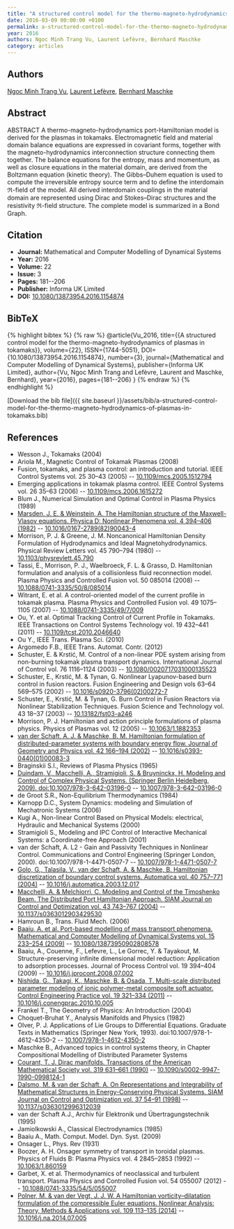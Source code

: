 ```yaml
---
title: "A structured control model for the thermo-magneto-hydrodynamics of plasmas in tokamaks"
date: 2016-03-09 00:00:00 +0100
permalink: a-structured-control-model-for-the-thermo-magneto-hydrodynamics-of-plasmas-in-tokamaks
year: 2016
authors: Ngoc Minh Trang Vu, Laurent Lefèvre, Bernhard Maschke
category: articles
---
```

 
## Authors
[Ngoc Minh Trang Vu](authors/ngoc-minh-trang-vu), [Laurent Lefèvre](authors/laurent-lefevre), [Bernhard Maschke](authors/bernhard-maschke)
 
## Abstract
ABSTRACT A thermo-magneto-hydrodynamics port-Hamiltonian model is derived for the plasmas in tokamaks. Electromagnetic field and material domain balance equations are expressed in covariant forms, together with the magneto-hydrodynamics interconnection structure connecting them together. The balance equations for the entropy, mass and momentum, as well as closure equations in the material domain, are derived from the Boltzmann equation (kinetic theory). The Gibbs–Duhem equation is used to compute the irreversible entropy source term and to define the interdomain ℜ-field of the model. All derived interdomain couplings in the material domain are represented using Dirac and Stokes–Dirac structures and the resistivity ℜ-field structure. The complete model is summarized in a Bond Graph.
 
## Citation
- **Journal:** Mathematical and Computer Modelling of Dynamical Systems
- **Year:** 2016
- **Volume:** 22
- **Issue:** 3
- **Pages:** 181--206
- **Publisher:** Informa UK Limited
- **DOI:** [10.1080/13873954.2016.1154874](https://doi.org/10.1080/13873954.2016.1154874)
 
## BibTeX
{% highlight bibtex %}
{% raw %}
@article{Vu_2016,
  title={{A structured control model for the thermo-magneto-hydrodynamics of plasmas in tokamaks}},
  volume={22},
  ISSN={1744-5051},
  DOI={10.1080/13873954.2016.1154874},
  number={3},
  journal={Mathematical and Computer Modelling of Dynamical Systems},
  publisher={Informa UK Limited},
  author={Vu, Ngoc Minh Trang and Lefèvre, Laurent and Maschke, Bernhard},
  year={2016},
  pages={181--206}
}
{% endraw %}
{% endhighlight %}
 
[Download the bib file]({{ site.baseurl }}/assets/bib/a-structured-control-model-for-the-thermo-magneto-hydrodynamics-of-plasmas-in-tokamaks.bib)
 
## References
- Wesson J., Tokamaks (2004)
- Ariola M., Magnetic Control of Tokamak Plasmas (2008)
- Fusion, tokamaks, and plasma control: an introduction and tutorial. IEEE Control Systems vol. 25 30–43 (2005) -- [10.1109/mcs.2005.1512794](https://doi.org/10.1109/mcs.2005.1512794)
- Emerging applications in tokamak plasma control. IEEE Control Systems vol. 26 35–63 (2006) -- [10.1109/mcs.2006.1615272](https://doi.org/10.1109/mcs.2006.1615272)
- Blum J., Numerical Simulation and Optimal Control in Plasma Physics (1989)
- [Marsden, J. E. & Weinstein, A. The Hamiltonian structure of the Maxwell-Vlasov equations. Physica D: Nonlinear Phenomena vol. 4 394–406 (1982)](the-hamiltonian-structure-of-the-maxwell-vlasov-equations) -- [10.1016/0167-2789(82)90043-4](https://doi.org/10.1016/0167-2789(82)90043-4)
- Morrison, P. J. & Greene, J. M. Noncanonical Hamiltonian Density Formulation of Hydrodynamics and Ideal Magnetohydrodynamics. Physical Review Letters vol. 45 790–794 (1980) -- [10.1103/physrevlett.45.790](https://doi.org/10.1103/physrevlett.45.790)
- Tassi, E., Morrison, P. J., Waelbroeck, F. L. & Grasso, D. Hamiltonian formulation and analysis of a collisionless fluid reconnection model. Plasma Physics and Controlled Fusion vol. 50 085014 (2008) -- [10.1088/0741-3335/50/8/085014](https://doi.org/10.1088/0741-3335/50/8/085014)
- Witrant, E. et al. A control-oriented model of the current profile in tokamak plasma. Plasma Physics and Controlled Fusion vol. 49 1075–1105 (2007) -- [10.1088/0741-3335/49/7/009](https://doi.org/10.1088/0741-3335/49/7/009)
- Ou, Y. et al. Optimal Tracking Control of Current Profile in Tokamaks. IEEE Transactions on Control Systems Technology vol. 19 432–441 (2011) -- [10.1109/tcst.2010.2046640](https://doi.org/10.1109/tcst.2010.2046640)
- Ou Y., IEEE Trans. Plasma Sci. (2010)
- Argomedo F.B., IEEE Trans. Automat. Contr. (2012)
- Schuster, E. & Krstić, M. Control of a non-linear PDE system arising from non-burning tokamak plasma transport dynamics. International Journal of Control vol. 76 1116–1124 (2003) -- [10.1080/0020717031000135523](https://doi.org/10.1080/0020717031000135523)
- Schuster, E., Krstić, M. & Tynan, G. Nonlinear Lyapunov-based burn control in fusion reactors. Fusion Engineering and Design vols 63–64 569–575 (2002) -- [10.1016/s0920-3796(02)00272-7](https://doi.org/10.1016/s0920-3796(02)00272-7)
- Schuster, E., Krstić, M. & Tynan, G. Burn Control in Fusion Reactors via Nonlinear Stabilization Techniques. Fusion Science and Technology vol. 43 18–37 (2003) -- [10.13182/fst03-a246](https://doi.org/10.13182/fst03-a246)
- Morrison, P. J. Hamiltonian and action principle formulations of plasma physics. Physics of Plasmas vol. 12 (2005) -- [10.1063/1.1882353](https://doi.org/10.1063/1.1882353)
- [van der Schaft, A. J. & Maschke, B. M. Hamiltonian formulation of distributed-parameter systems with boundary energy flow. Journal of Geometry and Physics vol. 42 166–194 (2002)](hamiltonian-formulation-of-distributed-parameter-systems-with-boundary-energy-flow) -- [10.1016/s0393-0440(01)00083-3](https://doi.org/10.1016/s0393-0440(01)00083-3)
- Braginskii S.I., Reviews of Plasma Physics (1965)
- [Duindam, V., Macchelli, A., Stramigioli, S. & Bruyninckx, H. Modeling and Control of Complex Physical Systems. (Springer Berlin Heidelberg, 2009). doi:10.1007/978-3-642-03196-0](modeling-and-control-of-complex-physical-systems) -- [10.1007/978-3-642-03196-0](https://doi.org/10.1007/978-3-642-03196-0)
- de Groot S.R., Non-Equilibrium Thermodynamics (1984)
- Karnopp D.C., System Dynamics: modeling and Simulation of Mechatronic Systems (2006)
- Kugi A., Non-linear Control Based on Physical Models: electrical, Hydraulic and Mechanical Systems (2000)
- Stramigioli S., Modeling and IPC Control of Interactive Mechanical Systems: a Coordinate-free Approach (2001)
- van der Schaft, A. L2 - Gain and Passivity Techniques in Nonlinear Control. Communications and Control Engineering (Springer London, 2000). doi:10.1007/978-1-4471-0507-7 -- [10.1007/978-1-4471-0507-7](https://doi.org/10.1007/978-1-4471-0507-7)
- [Golo, G., Talasila, V., van der Schaft, A. & Maschke, B. Hamiltonian discretization of boundary control systems. Automatica vol. 40 757–771 (2004)](hamiltonian-discretization-of-boundary-control-systems) -- [10.1016/j.automatica.2003.12.017](https://doi.org/10.1016/j.automatica.2003.12.017)
- [Macchelli, A. & Melchiorri, C. Modeling and Control of the Timoshenko Beam. The Distributed Port Hamiltonian Approach. SIAM Journal on Control and Optimization vol. 43 743–767 (2004)](modeling-and-control-of-the-timoshenko-beam-the-distributed-port-hamiltonian-approach) -- [10.1137/s0363012903429530](https://doi.org/10.1137/s0363012903429530)
- Hamroun B., Trans. Fluid Mech. (2006)
- [Baaiu, A. et al. Port-based modelling of mass transport phenomena. Mathematical and Computer Modelling of Dynamical Systems vol. 15 233–254 (2009)](port-based-modelling-of-mass-transport-phenomena) -- [10.1080/13873950902808578](https://doi.org/10.1080/13873950902808578)
- Baaiu, A., Couenne, F., Lefevre, L., Le Gorrec, Y. & Tayakout, M. Structure-preserving infinite dimensional model reduction: Application to adsorption processes. Journal of Process Control vol. 19 394–404 (2009) -- [10.1016/j.jprocont.2008.07.002](https://doi.org/10.1016/j.jprocont.2008.07.002)
- [Nishida, G., Takagi, K., Maschke, B. & Osada, T. Multi-scale distributed parameter modeling of ionic polymer-metal composite soft actuator. Control Engineering Practice vol. 19 321–334 (2011)](multi-scale-distributed-parameter-modeling-of-ionic-polymer-metal-composite-soft-actuator) -- [10.1016/j.conengprac.2010.10.005](https://doi.org/10.1016/j.conengprac.2010.10.005)
- Frankel T., The Geometry of Physics: An Introduction (2004)
- Choquet-Bruhat Y., Analysis Manifolds and Physics (1982)
- Olver, P. J. Applications of Lie Groups to Differential Equations. Graduate Texts in Mathematics (Springer New York, 1993). doi:10.1007/978-1-4612-4350-2 -- [10.1007/978-1-4612-4350-2](https://doi.org/10.1007/978-1-4612-4350-2)
- Maschke B., Advanced topics in control systems theory, in Chapter Compositional Modelling of Distributed Parameter Systems
- [Courant, T. J. Dirac manifolds. Transactions of the American Mathematical Society vol. 319 631–661 (1990)](dirac-manifolds) -- [10.1090/s0002-9947-1990-0998124-1](https://doi.org/10.1090/s0002-9947-1990-0998124-1)
- [Dalsmo, M. & van der Schaft, A. On Representations and Integrability of Mathematical Structures in Energy-Conserving Physical Systems. SIAM Journal on Control and Optimization vol. 37 54–91 (1998)](on-representations-and-integrability-of-mathematical-structures-in-energy-conserving-physical-systems) -- [10.1137/s0363012996312039](https://doi.org/10.1137/s0363012996312039)
- van der Schaft A.J., Archiv für Elektronik und Übertragungstechnik (1995)
- Jamiolkowski A., Classical Electrodynamics (1985)
- Baaiu A., Math. Comput. Model. Dyn. Syst. (2009)
- Onsager L., Phys. Rev (1931)
- Boozer, A. H. Onsager symmetry of transport in toroidal plasmas. Physics of Fluids B: Plasma Physics vol. 4 2845–2853 (1992) -- [10.1063/1.860159](https://doi.org/10.1063/1.860159)
- Garbet, X. et al. Thermodynamics of neoclassical and turbulent transport. Plasma Physics and Controlled Fusion vol. 54 055007 (2012) -- [10.1088/0741-3335/54/5/055007](https://doi.org/10.1088/0741-3335/54/5/055007)
- [Polner, M. & van der Vegt, J. J. W. A Hamiltonian vorticity–dilatation formulation of the compressible Euler equations. Nonlinear Analysis: Theory, Methods &amp; Applications vol. 109 113–135 (2014)](a-hamiltonian-vorticity-dilatation-formulation-of-the-compressible-euler-equations) -- [10.1016/j.na.2014.07.005](https://doi.org/10.1016/j.na.2014.07.005)

